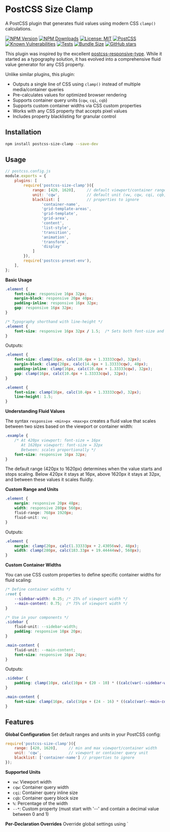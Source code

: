 # PostCSS Size Clamp

A PostCSS plugin that generates fluid values using modern CSS `clamp()` calculations.

[![NPM Version](https://img.shields.io/npm/v/postcss-size-clamp.svg)](https://www.npmjs.com/package/postcss-size-clamp)
[![NPM Downloads](https://img.shields.io/npm/dm/postcss-size-clamp.svg)](https://www.npmjs.com/package/postcss-size-clamp)
[![License: MIT](https://img.shields.io/badge/License-MIT-blue.svg)](https://opensource.org/licenses/MIT)
[![PostCSS](https://img.shields.io/badge/PostCSS-8.0+-blue.svg)](https://github.com/postcss/postcss)
[![Known Vulnerabilities](https://snyk.io/test/github/coderesolution/postcss-size-clamp/badge.svg)](https://snyk.io/test/github/coderesolution/postcss-size-clamp)
[![Tests](https://github.com/coderesolution/postcss-size-clamp/workflows/Test/badge.svg)](https://github.com/coderesolution/postcss-size-clamp/actions)
[![Bundle Size](https://img.shields.io/bundlephobia/minzip/postcss-size-clamp)](https://bundlephobia.com/package/postcss-size-clamp)
[![GitHub stars](https://img.shields.io/github/stars/coderesolution/postcss-size-clamp.svg?style=social&label=Star)](https://github.com/coderesolution/postcss-size-clamp)

This plugin was inspired by the excellent [postcss-responsive-type](https://github.com/madeleineostoja/postcss-responsive-type). While it started as a typography solution, it has evolved into a comprehensive fluid value generator for any CSS property.

Unlike similar plugins, this plugin:

-   Outputs a single line of CSS using `clamp()` instead of multiple media/container queries
-   Pre-calculates values for optimized browser rendering
-   Supports container query units (`cqw`, `cqi`, `cqb`)
-   Supports custom container widths via CSS custom properties
-   Works with any CSS property that accepts pixel values
-   Includes property blacklisting for granular control

## Installation

```bash
npm install postcss-size-clamp --save-dev
```

## Usage

```js
// postcss.config.js
module.exports = {
	plugins: [
		require('postcss-size-clamp')({
			range: [420, 1620],     // default viewport/container range
			unit: 'cqw',            // default unit (vw, cqw, cqi, cqb, %)
			blacklist: [            // properties to ignore
				'container-name',
				'grid-template-areas',
				'grid-template',
				'grid-area',
				'content',
				'list-style',
				'transition',
				'animation',
				'transform',
				'display'
			]
		}),
		require('postcss-preset-env'),
	],
};
```

**Basic Usage**

```css
.element {
	font-size: responsive 16px 32px;
	margin-block: responsive 20px 40px;
	padding-inline: responsive 16px 32px;
	gap: responsive 16px 32px;
}

/* Typography shorthand with line-height */
.element {
	font-size: responsive 16px 32px / 1.5;  /* Sets both font-size and line-height */
}
```

Outputs:

```css
.element {
	font-size: clamp(16px, calc(10.4px + 1.33333cqw), 32px);
	margin-block: clamp(20px, calc(14.4px + 1.33333cqw), 40px);
	padding-inline: clamp(16px, calc(10.4px + 1.33333cqw), 32px);
	gap: clamp(16px, calc(10.4px + 1.33333cqw), 32px);
}

.element {
	font-size: clamp(16px, calc(10.4px + 1.33333cqw), 32px);
	line-height: 1.5;
}
```

**Understanding Fluid Values**

The syntax `responsive <min>px <max>px` creates a fluid value that scales between two sizes based on the viewport or container width:

```css
.example {
	/* At 420px viewport: font-size = 16px
	   At 1620px viewport: font-size = 32px
	   Between: scales proportionally */
	font-size: responsive 16px 32px;
}
```

The default range (420px to 1620px) determines when the value starts and stops scaling. Below 420px it stays at 16px, above 1620px it stays at 32px, and between these values it scales fluidly.

**Custom Range and Units**

```css
.element {
	margin: responsive 20px 48px;
	width: responsive 280px 560px;
	fluid-range: 768px 1920px;
	fluid-unit: vw;
}
```

Outputs:

```css
.element {
	margin: clamp(20px, calc(1.33333px + 2.43056vw), 48px);
	width: clamp(280px, calc(183.33px + 19.44444vw), 560px);
}
```

**Custom Container Widths**

You can use CSS custom properties to define specific container widths for fluid scaling:

```css
/* Define container widths */
:root {
    --sidebar-width: 0.25; /* 25% of viewport width */
    --main-content: 0.75;  /* 75% of viewport width */
}

/* Use in your components */
.sidebar {
    fluid-unit: --sidebar-width;
    padding: responsive 10px 20px;
}

.main-content {
    fluid-unit: --main-content;
    font-size: responsive 16px 24px;
}
```

Outputs:

```css
.sidebar {
    padding: clamp(10px, calc(10px + (20 - 10) * ((calc(var(--sidebar-width) * 100) - 420px) / (1620 - 420))), 20px);
}

.main-content {
    font-size: clamp(16px, calc(16px + (24 - 16) * ((calc(var(--main-content) * 100) - 420px) / (1620 - 420))), 24px);
}
```

## Features

**Global Configuration**
Set default ranges and units in your PostCSS config:

```js
require('postcss-size-clamp')({
	range: [420, 1620],     // min and max viewport/container width
	unit: 'cqw',            // viewport or container query unit
	blacklist: ['container-name'] // properties to ignore
});
```

**Supported Units**

-   `vw`: Viewport width
-   `cqw`: Container query width
-   `cqi`: Container query inline size
-   `cqb`: Container query block size
-   `%`: Percentage of the width
-   `--*`: Custom property (must start with '--' and contain a decimal value between 0 and 1)

**Per-Declaration Overrides**
Override global settings using `